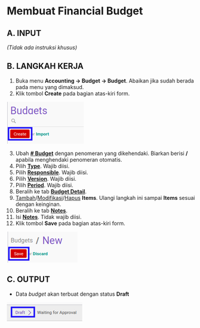 # Membuat Financial Budget

## A. INPUT

*(Tidak ada instruksi khusus)*

## B. LANGKAH KERJA

1. Buka menu **Accounting -> Budget -> Budget**. Abaikan jika sudah berada pada menu yang dimaksud.
2. Klik tombol **Create** pada bagian atas-kiri form.

![](../../img/financial-budget/tombol-create.png)

3. Ubah **[# Budget](./penjelasan.md#field-no-budget)** dengan penomeran yang dikehendaki. Biarkan berisi **/** apabila menghendaki penomeran otomatis.
4. Pilih **[Type](./penjelasan.md#field-type)**. Wajib diisi.
5. Pilih **[Responsible](./penjelasan.md#field-responsible)**. Wajib diisi.
6. Pilih **[Version](./penjelasan.md#field-version)**. Wajib diisi.
7. Pilih **[Period](./penjelasan.md#field-period)**. Wajib diisi.
8. Beralih ke tab **[Budget Detail](./penjelasan.md#tab-budget-detail)**.
9. <a name="l9">[Tambah](./menambahkan-item-budget.md)/[Modifikasi](./memodifikasi-item-budget.md)/[Hapus](./menghapus-item-budget.md) **Items**</a>. Ulangi langkah ini sampai **Items** sesuai dengan keinginan.
10. Beralih ke tab **[Notes](./penjelasan.md#tab-notes)**.
11. Isi **[Notes](./penjelasan.md#field-notes)**. Tidak wajib diisi.
12. Klik tombol **Save** pada bagian atas-kiri form.

![](../../img/financial-budget/tombol-save-new.png)

## C. OUTPUT

* Data *budget* akan terbuat dengan status **Draft**

![](../../img/financial-budget/status-input-draft.png)
